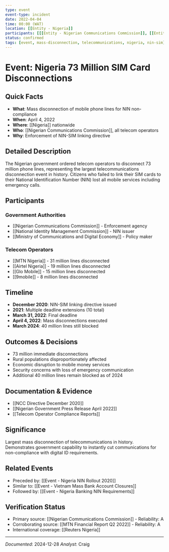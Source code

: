 ```yaml
---
type: event
event-type: incident
date: 2022-04-04
time: 00:00 (WAT)
location: [[Entity - Nigeria]]
participants: [[[Entity - Nigerian Communications Commission]], [[Entity - MTN Nigeria]], [[Entity - Airtel Nigeria]], [[Entity - Glo Mobile]]]
status: confirmed
tags: [event, mass-disconnection, telecommunications, nigeria, nin-sim]
---
```


# Event: Nigeria 73 Million SIM Card Disconnections

## Quick Facts
- **What**: Mass disconnection of mobile phone lines for NIN non-compliance
- **When**: April 4, 2022
- **Where**: [[Nigeria]] nationwide
- **Who**: [[Nigerian Communications Commission]], all telecom operators
- **Why**: Enforcement of NIN-SIM linking directive

## Detailed Description
The Nigerian government ordered telecom operators to disconnect 73 million phone lines, representing the largest telecommunications disconnection event in history. Citizens who failed to link their SIM cards to their National Identification Number (NIN) lost all mobile services including emergency calls.

## Participants
### Government Authorities
- [[Nigerian Communications Commission]] - Enforcement agency
- [[National Identity Management Commission]] - NIN issuer
- [[Ministry of Communications and Digital Economy]] - Policy maker

### Telecom Operators
- [[MTN Nigeria]] - 31 million lines disconnected
- [[Airtel Nigeria]] - 19 million lines disconnected
- [[Glo Mobile]] - 15 million lines disconnected
- [[9mobile]] - 8 million lines disconnected

## Timeline
- **December 2020**: NIN-SIM linking directive issued
- **2021**: Multiple deadline extensions (10 total)
- **March 31, 2022**: Final deadline
- **April 4, 2022**: Mass disconnections executed
- **March 2024**: 40 million lines still blocked

## Outcomes & Decisions
- 73 million immediate disconnections
- Rural populations disproportionately affected
- Economic disruption to mobile money services
- Security concerns with loss of emergency communication
- Additional 40 million lines remain blocked as of 2024

## Documentation & Evidence
- [[NCC Directive December 2020]]
- [[Nigerian Government Press Release April 2022]]
- [[Telecom Operator Compliance Reports]]

## Significance
Largest mass disconnection of telecommunications in history. Demonstrates government capability to instantly cut communications for non-compliance with digital ID requirements.

## Related Events
- Preceded by: [[Event - Nigeria NIN Rollout 2020]]
- Similar to: [[Event - Vietnam Mass Bank Account Closures]]
- Followed by: [[Event - Nigeria Banking NIN Requirements]]

## Verification Status
- Primary source: [[Nigerian Communications Commission]] - Reliability: A
- Corroborating source: [[MTN Financial Report Q2 2022]] - Reliability: A
- International coverage: [[Reuters Nigeria]]

---
*Documented*: 2024-12-28
*Analyst*: Craig